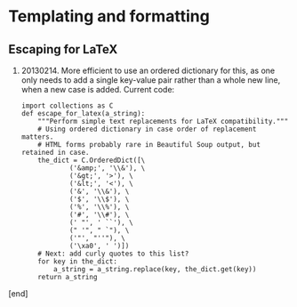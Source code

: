 Templating and formatting
=========================

Escaping for LaTeX
------------------

1.  ​20130214. More efficient to use an ordered dictionary for this, as
    one only needs to add a single key-value pair rather than a whole
    new line, when a new case is added. Current code:

        import collections as C
        def escape_for_latex(a_string):
            """Perform simple text replacements for LaTeX compatibility."""
            # Using ordered dictionary in case order of replacement matters.
            # HTML forms probably rare in Beautiful Soup output, but retained in case.
            the_dict = C.OrderedDict([\
                    ('&amp;', '\\&'), \
                    ('&gt;', '>'), \
                    ('&lt;', '<'), \
                    ('&', '\\&'), \
                    ('$', '\\$'), \
                    ('%', '\\%'), \
                    ('#', '\\#'), \
                    (' "', ' ``'), \
                    (" '", " `"), \
                    ('"', "''"), \
                    ('\xa0', ' ')])
            # Next: add curly quotes to this list?
            for key in the_dict:
                a_string = a_string.replace(key, the_dict.get(key))
            return a_string

[end]
